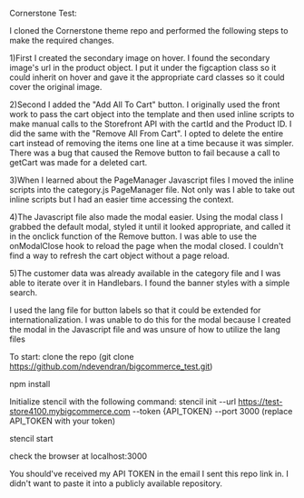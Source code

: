 Cornerstone Test:

I cloned the Cornerstone theme repo and performed the following steps to make the required changes.<br />

1)First I created the secondary image on hover. I found the secondary image's url in the product object. I put it under the figcaption class so it could inherit on hover and gave it the appropriate card classes so it could cover the original image.

2)Second I added the "Add All To Cart" button. I originally used the front work to pass the cart object into the template and then used inline scripts to make manual calls to the Storefront API with the cartId and the Product ID. I did the same with the "Remove All From Cart". I opted to delete the entire cart instead of removing the items one line at a time because it was simpler. There was a bug that caused the Remove button to fail because a call to getCart was made for a deleted cart.

3)When I learned about the PageManager Javascript files I moved the inline scripts into the category.js PageManager file. Not only was I able to take out inline scripts but I had an easier time accessing the context.

4)The Javascript file also made the modal easier. Using the modal class I grabbed the default modal, styled it until it looked appropriate, and called it in the onclick function of the Remove button. I was able to use the onModalClose hook to reload the page when the modal closed. I couldn't find a way to refresh the cart object without a page reload.

5)The customer data was already available in the category file and I was able to iterate over it in Handlebars. I found the banner styles with a simple search.

I used the lang file for button labels so that it could be extended for internationalization. I was unable to do this for the modal because I created the modal in the Javascript file and was unsure of how to utilize the lang files

To start:
clone the repo (git clone https://github.com/ndevendran/bigcommerce_test.git)

npm install

Initialize stencil with the following command: stencil init --url https://test-store4100.mybigcommerce.com --token {API_TOKEN} --port 3000 (replace API_TOKEN with your token)

stencil start

check the browser at localhost:3000


You should've received my API TOKEN in the email I sent this repo link in. I didn't want to paste it into a publicly available repository.
